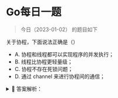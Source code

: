 # Go每日一题

> 今日（2023-01-02） 的题目如下

关于协程，下面说法正确是（）

- A. 协程和线程都可以实现程序的并发执行；
- B. 线程比协程更轻量级；
- C. 协程不存在死锁问题；
- D. 通过 channel 来进行协程间的通信；

<details>
<summary style="cursor: pointer">🔑 答案解析：</summary>
<div>

参考答案及解析：AD。

</div>
</details>